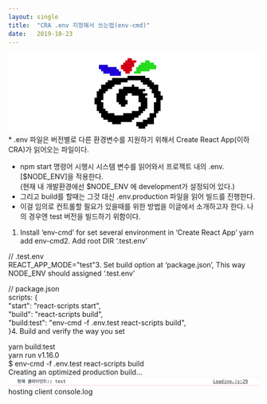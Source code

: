 ```yaml
---
layout:	single
title:	"CRA .env 지정해서 쓰는법(env-cmd)"
date:	2019-10-23
---
```


  ![](/img/1*fKvhRwG9jPeZNvemJNjIqw.png)* .env 파일은 버전별로 다른 환경변수를 지원하기 위해서 Create React App(이하CRA)가 읽어오는 파일이다.
* npm start 명령어 시행시 시스템 변수를 읽어와서 프로젝트 내의 .env.[$NODE\_ENV]을 적용한다.   
(현재 내 개발환경에선 $NODE\_ENV 에 development가 설정되어 있다.)
* 그리고 build를 할때는 그것 대신 .env.production 파일을 읽어 빌드를 진행한다.
* 이걸 임의로 컨트롤할 필요가 있을때를 위한 방법을 이글에서 소개하고자 한다. 나의 경우엔 test 버전을 빌드하기 위함이다.
1. Install ‘env-cmd’ for set several environment in ‘Create React App’
yarn add env-cmd2. Add root DIR ‘.test.env’

// .test.env  
REACT\_APP\_MODE="test"3. Set build option at ‘package.json’, This way NODE\_ENV should assigned ‘.test.env’

// package.json  
scripts: {  
 "start": "react-scripts start",  
 "build": "react-scripts build",  
 "build:test": "env-cmd -f .env.test react-scripts build",  
}4. Build and verify the way you set

yarn build:test  
yarn run v1.16.0  
$ env-cmd -f .env.test react-scripts build  
Creating an optimized production build...![](/img/1*KqaTMMMgYZJHlVi9QNs1mA.png)hosting client console.log  